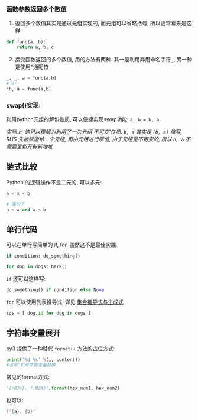 ### 函数参数返回多个数值

1. 返回多个数值其实是通过元组实现的, 而元组可以省略括号, 所以通常看来是这样:
```python
def func(a, b):
	return a, b, c
```
2. 接受函数返回的多个数值, 用的方法有两种. 其一是利用弃用命名字符`_`, 另一种是使用\*通配符
```python
_, _, a = func(a,b)
# or
*b, a = func(a,b)
```

### swap()实现:

利用python元组的解包性质, 可以便捷实现swap功能:
`a, b = b, a`

*实际上, 这可以理解为利用了一次元组'不可变'性质. `b, a` 其实是 `(b, a)` 缩写, RHS 先被赋值给一个元组, 再由元组进行赋值, 由于元组是不可变的, 所以 `b, a` 不需要重新开辟新地址*


## 链式比较

Python 的逻辑操作不是二元的, 可以多元:

```python
a < x < b

# 等价于
a < x and x < b
```

## 单行代码

可以在单行写简单的 if, for. 虽然这不是最佳实践.

```python
if condition: do_something()

for dog in dogs: bark()
```

`if` 还可以这样写:

```python
do_something() if condition else None
```

`for` 可以使用列表推导式, 详见 [集合推导式与生成式](集合推导式与生成式.md)

```python
ids = [ dog.id for dog in dogs ]
```

## 字符串变量展开

py3 提供了一种替代 `format()` 方法的占位方式:
```python
print('%d %s' %(i, content))
#注意'引号才能变量替换
```

常见的format方式:
```python
'{:02x}, {:02X}'.format(hex_num1, hex_num2)
```

也可以:
```python
f'{a}, {b}'
```
